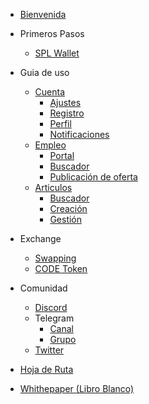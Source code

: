 * [Bienvenida](README.md) <!-- need to work in this -->


* Primeros Pasos
  * [SPL Wallet](./getting-started/spl-wallet.md)


* Guia de uso
  * [Cuenta]()
    * [Ajustes](./guides/account/settings.md)
    * [Registro](./guides/account/signup.md)
    * [Perfil](./guides/account/profile.md)
    * [Notificaciones](./guides/account/notification.md)
  * [Empleo]()
    * [Portal](./guides/jobs/board.md)
    * [Buscador](./guides/jobs/search-engine.md)
    * [Publicación de oferta](./guides/jobs/job-post.md)
  * [Articulos]()
    * [Buscador](./guides/blog/search-engine.md)
    * [Creación](./guides/blog/blogpost.md)
    * [Gestión](./guides/blog/posts-management.md)


* Exchange
  * [Swapping](./exchange/swapping.md)
  * [CODE Token](./exchange/code-token.md)


* Comunidad
  * [Discord](https://discord.gg/eWTXzPrsJ3)
  * Telegram
    * [Canal](https://t.me/codenjobs)
    * [Grupo](https://t.me/codenjobsgroup)
  * [Twitter](https://twitter.com/codenjobs)


* [Hoja de Ruta](./roadmap.md)
* [Whithepaper (Libro Blanco)](https://www.codenjobs.com/company/whitepaper)

<!-- badges -->

<!-- [![License](https://img.shields.io/badge/License-MIT-yellow.svg)](LICENSE) -->